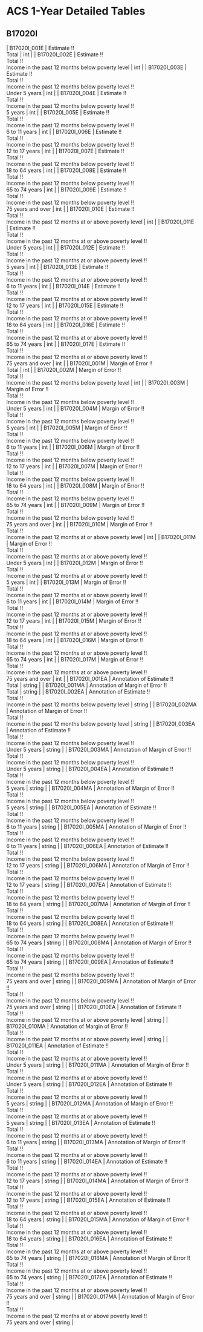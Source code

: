 # ACS 1-Year Detailed Tables

## B17020I

| B17020I_001E | Estimate !!<br>Total | int |
| B17020I_002E | Estimate !!<br>Total !!<br>Income in the past 12 months below poverty level | int |
| B17020I_003E | Estimate !!<br>Total !!<br>Income in the past 12 months below poverty level !!<br>Under 5 years | int |
| B17020I_004E | Estimate !!<br>Total !!<br>Income in the past 12 months below poverty level !!<br>5 years | int |
| B17020I_005E | Estimate !!<br>Total !!<br>Income in the past 12 months below poverty level !!<br>6 to 11 years | int |
| B17020I_006E | Estimate !!<br>Total !!<br>Income in the past 12 months below poverty level !!<br>12 to 17 years | int |
| B17020I_007E | Estimate !!<br>Total !!<br>Income in the past 12 months below poverty level !!<br>18 to 64 years | int |
| B17020I_008E | Estimate !!<br>Total !!<br>Income in the past 12 months below poverty level !!<br>65 to 74 years | int |
| B17020I_009E | Estimate !!<br>Total !!<br>Income in the past 12 months below poverty level !!<br>75 years and over | int |
| B17020I_010E | Estimate !!<br>Total !!<br>Income in the past 12 months at or above poverty level | int |
| B17020I_011E | Estimate !!<br>Total !!<br>Income in the past 12 months at or above poverty level !!<br>Under 5 years | int |
| B17020I_012E | Estimate !!<br>Total !!<br>Income in the past 12 months at or above poverty level !!<br>5 years | int |
| B17020I_013E | Estimate !!<br>Total !!<br>Income in the past 12 months at or above poverty level !!<br>6 to 11 years | int |
| B17020I_014E | Estimate !!<br>Total !!<br>Income in the past 12 months at or above poverty level !!<br>12 to 17 years | int |
| B17020I_015E | Estimate !!<br>Total !!<br>Income in the past 12 months at or above poverty level !!<br>18 to 64 years | int |
| B17020I_016E | Estimate !!<br>Total !!<br>Income in the past 12 months at or above poverty level !!<br>65 to 74 years | int |
| B17020I_017E | Estimate !!<br>Total !!<br>Income in the past 12 months at or above poverty level !!<br>75 years and over | int |
| B17020I_001M | Margin of Error !!<br>Total | int |
| B17020I_002M | Margin of Error !!<br>Total !!<br>Income in the past 12 months below poverty level | int |
| B17020I_003M | Margin of Error !!<br>Total !!<br>Income in the past 12 months below poverty level !!<br>Under 5 years | int |
| B17020I_004M | Margin of Error !!<br>Total !!<br>Income in the past 12 months below poverty level !!<br>5 years | int |
| B17020I_005M | Margin of Error !!<br>Total !!<br>Income in the past 12 months below poverty level !!<br>6 to 11 years | int |
| B17020I_006M | Margin of Error !!<br>Total !!<br>Income in the past 12 months below poverty level !!<br>12 to 17 years | int |
| B17020I_007M | Margin of Error !!<br>Total !!<br>Income in the past 12 months below poverty level !!<br>18 to 64 years | int |
| B17020I_008M | Margin of Error !!<br>Total !!<br>Income in the past 12 months below poverty level !!<br>65 to 74 years | int |
| B17020I_009M | Margin of Error !!<br>Total !!<br>Income in the past 12 months below poverty level !!<br>75 years and over | int |
| B17020I_010M | Margin of Error !!<br>Total !!<br>Income in the past 12 months at or above poverty level | int |
| B17020I_011M | Margin of Error !!<br>Total !!<br>Income in the past 12 months at or above poverty level !!<br>Under 5 years | int |
| B17020I_012M | Margin of Error !!<br>Total !!<br>Income in the past 12 months at or above poverty level !!<br>5 years | int |
| B17020I_013M | Margin of Error !!<br>Total !!<br>Income in the past 12 months at or above poverty level !!<br>6 to 11 years | int |
| B17020I_014M | Margin of Error !!<br>Total !!<br>Income in the past 12 months at or above poverty level !!<br>12 to 17 years | int |
| B17020I_015M | Margin of Error !!<br>Total !!<br>Income in the past 12 months at or above poverty level !!<br>18 to 64 years | int |
| B17020I_016M | Margin of Error !!<br>Total !!<br>Income in the past 12 months at or above poverty level !!<br>65 to 74 years | int |
| B17020I_017M | Margin of Error !!<br>Total !!<br>Income in the past 12 months at or above poverty level !!<br>75 years and over | int |
| B17020I_001EA | Annotation of Estimate !!<br>Total | string |
| B17020I_001MA | Annotation of Margin of Error !!<br>Total | string |
| B17020I_002EA | Annotation of Estimate !!<br>Total !!<br>Income in the past 12 months below poverty level | string |
| B17020I_002MA | Annotation of Margin of Error !!<br>Total !!<br>Income in the past 12 months below poverty level | string |
| B17020I_003EA | Annotation of Estimate !!<br>Total !!<br>Income in the past 12 months below poverty level !!<br>Under 5 years | string |
| B17020I_003MA | Annotation of Margin of Error !!<br>Total !!<br>Income in the past 12 months below poverty level !!<br>Under 5 years | string |
| B17020I_004EA | Annotation of Estimate !!<br>Total !!<br>Income in the past 12 months below poverty level !!<br>5 years | string |
| B17020I_004MA | Annotation of Margin of Error !!<br>Total !!<br>Income in the past 12 months below poverty level !!<br>5 years | string |
| B17020I_005EA | Annotation of Estimate !!<br>Total !!<br>Income in the past 12 months below poverty level !!<br>6 to 11 years | string |
| B17020I_005MA | Annotation of Margin of Error !!<br>Total !!<br>Income in the past 12 months below poverty level !!<br>6 to 11 years | string |
| B17020I_006EA | Annotation of Estimate !!<br>Total !!<br>Income in the past 12 months below poverty level !!<br>12 to 17 years | string |
| B17020I_006MA | Annotation of Margin of Error !!<br>Total !!<br>Income in the past 12 months below poverty level !!<br>12 to 17 years | string |
| B17020I_007EA | Annotation of Estimate !!<br>Total !!<br>Income in the past 12 months below poverty level !!<br>18 to 64 years | string |
| B17020I_007MA | Annotation of Margin of Error !!<br>Total !!<br>Income in the past 12 months below poverty level !!<br>18 to 64 years | string |
| B17020I_008EA | Annotation of Estimate !!<br>Total !!<br>Income in the past 12 months below poverty level !!<br>65 to 74 years | string |
| B17020I_008MA | Annotation of Margin of Error !!<br>Total !!<br>Income in the past 12 months below poverty level !!<br>65 to 74 years | string |
| B17020I_009EA | Annotation of Estimate !!<br>Total !!<br>Income in the past 12 months below poverty level !!<br>75 years and over | string |
| B17020I_009MA | Annotation of Margin of Error !!<br>Total !!<br>Income in the past 12 months below poverty level !!<br>75 years and over | string |
| B17020I_010EA | Annotation of Estimate !!<br>Total !!<br>Income in the past 12 months at or above poverty level | string |
| B17020I_010MA | Annotation of Margin of Error !!<br>Total !!<br>Income in the past 12 months at or above poverty level | string |
| B17020I_011EA | Annotation of Estimate !!<br>Total !!<br>Income in the past 12 months at or above poverty level !!<br>Under 5 years | string |
| B17020I_011MA | Annotation of Margin of Error !!<br>Total !!<br>Income in the past 12 months at or above poverty level !!<br>Under 5 years | string |
| B17020I_012EA | Annotation of Estimate !!<br>Total !!<br>Income in the past 12 months at or above poverty level !!<br>5 years | string |
| B17020I_012MA | Annotation of Margin of Error !!<br>Total !!<br>Income in the past 12 months at or above poverty level !!<br>5 years | string |
| B17020I_013EA | Annotation of Estimate !!<br>Total !!<br>Income in the past 12 months at or above poverty level !!<br>6 to 11 years | string |
| B17020I_013MA | Annotation of Margin of Error !!<br>Total !!<br>Income in the past 12 months at or above poverty level !!<br>6 to 11 years | string |
| B17020I_014EA | Annotation of Estimate !!<br>Total !!<br>Income in the past 12 months at or above poverty level !!<br>12 to 17 years | string |
| B17020I_014MA | Annotation of Margin of Error !!<br>Total !!<br>Income in the past 12 months at or above poverty level !!<br>12 to 17 years | string |
| B17020I_015EA | Annotation of Estimate !!<br>Total !!<br>Income in the past 12 months at or above poverty level !!<br>18 to 64 years | string |
| B17020I_015MA | Annotation of Margin of Error !!<br>Total !!<br>Income in the past 12 months at or above poverty level !!<br>18 to 64 years | string |
| B17020I_016EA | Annotation of Estimate !!<br>Total !!<br>Income in the past 12 months at or above poverty level !!<br>65 to 74 years | string |
| B17020I_016MA | Annotation of Margin of Error !!<br>Total !!<br>Income in the past 12 months at or above poverty level !!<br>65 to 74 years | string |
| B17020I_017EA | Annotation of Estimate !!<br>Total !!<br>Income in the past 12 months at or above poverty level !!<br>75 years and over | string |
| B17020I_017MA | Annotation of Margin of Error !!<br>Total !!<br>Income in the past 12 months at or above poverty level !!<br>75 years and over | string |

